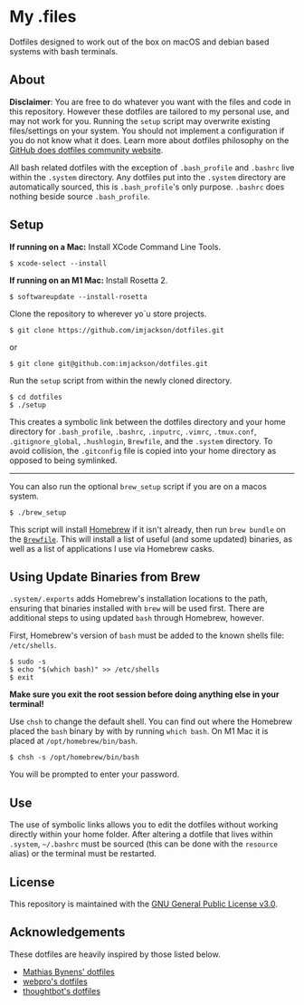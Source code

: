# My .files

Dotfiles designed to work out of the box on macOS and debian based systems with
bash terminals.

## About

**Disclaimer**: You are free to do whatever you want with the files and code in
this repository. However these dotfiles are tailored to my personal use, and may
not work for you. Running the `setup` script may overwrite existing
files/settings on your system. You should not implement a configuration if you
do not know what it does. Learn more about dotfiles philosophy on the
[GitHub does dotfiles community website](https://dotfiles.github.io/).

All bash related dotfiles with the exception of `.bash_profile` and `.bashrc`
live within the `.system` directory. Any dotfiles put into the `.system` 
directory are automatically sourced, this is `.bash_profile`'s only purpose.
`.bashrc` does nothing beside source `.bash_profile`.

## Setup

**If running on a Mac:** Install XCode Command Line Tools.

```
$ xcode-select --install
```

**If running on an M1 Mac:** Install Rosetta 2.

```
$ softwareupdate --install-rosetta
```

Clone the repository to wherever yo`u store projects.

```
$ git clone https://github.com/imjackson/dotfiles.git
```

or

```
$ git clone git@github.com:imjackson/dotfiles.git
```

Run the `setup` script from within the newly cloned directory.

```
$ cd dotfiles
$ ./setup
```

This creates a symbolic link between the dotfiles directory and your home
directory for `.bash_profile`, `.bashrc`, `.inputrc`, `.vimrc`, `.tmux.conf`,
`.gitignore_global`, `.hushlogin`, `Brewfile`, and the `.system` directory. To
avoid collision, the `.gitconfig` file is copied into your home directory as
opposed to being symlinked.

---

You can also run the optional `brew_setup` script if you are on a macos system.

```
$ ./brew_setup
```

This script will install [Homebrew](https://brew.sh) if it isn't already, then
run `brew bundle` on the [`Brewfile`](./Brewfile). This will install a list of
useful (and some updated) binaries, as well as a list of applications I use via
Homebrew casks.

## Using Update Binaries from Brew

`.system/.exports` adds Homebrew's installation locations to the path, ensuring
that binaries installed with `brew` will be used first. There are additional steps
to using updated `bash` through Homebrew, however.

First, Homebrew's version of `bash` must be added to the known shells file: `/etc/shells`.

```
$ sudo -s
$ echo "$(which bash)" >> /etc/shells
$ exit
```

**Make sure you exit the root session before doing anything else in your terminal!**

Use `chsh` to change the default shell. You can find out where the Homebrew placed the
`bash` binary by with by running `which bash`. On  M1 Mac it is placed at `/opt/homebrew/bin/bash`.

```
$ chsh -s /opt/homebrew/bin/bash
```

You will be prompted to enter your password.

## Use

The use of symbolic links allows you to edit the dotfiles without working
directly within your home folder. After altering a dotfile that lives within
`.system`, `~/.bashrc` must be sourced (this can be done with the `resource`
alias) or the terminal must be restarted.

## License

This repository is maintained with the
[GNU General Public License v3.0](https://github.com/imjackson/dotfiles/blob/master/LICENSE).

## Acknowledgements

These dotfiles are heavily inspired by those listed below.

- [Mathias Bynens' dotfiles](https://github.com/mathiasbynens/dotfiles)
- [webpro's dotfiles](https://github.com/webpro/dotfiles)
- [thoughtbot's dotfiles](https://github.com/thoughtbot/dotfiles)
